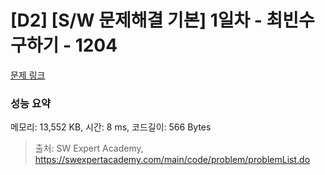 # [D2] [S/W 문제해결 기본] 1일차 - 최빈수 구하기 - 1204 

[문제 링크](https://swexpertacademy.com/main/code/problem/problemDetail.do?contestProbId=AV13zo1KAAACFAYh) 

### 성능 요약

메모리: 13,552 KB, 시간: 8 ms, 코드길이: 566 Bytes



> 출처: SW Expert Academy, https://swexpertacademy.com/main/code/problem/problemList.do